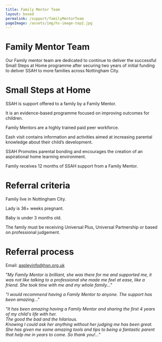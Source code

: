 ```yaml
---
title: Family Mentor Team
layout: boxed
permalink: /support/familyMentorTeam
pageImage: /assets/img/hs-image-top2.jpg
---
```

# Family Mentor Team

Our Family mentor team are dedicated to continue to deliver the successful Small Steps at Home programme after securing two years of initial funding to deliver SSAH to more families across Nottingham City.

# Small Steps at Home

SSAH is support offered to a family by a Family Mentor.

It is an evidence-based programme focused on improving outcomes for children.

Family Mentors are a highly trained paid peer workforce.

Eash visit contains information and activities aimed at increasing parental knowledge about their child’s development.

SSAH Promotes parental bonding and encourages the creation of an aspirational home learning environment.

Family receives 12 months of SSAH support from a Family Mentor.

# Referral criteria

Family live in Nottingham City.

Lady is 36+ weeks pregnant.

Baby is under 3 months old.

The family must be receiving Universal Plus, Universal Partnership or based on professional judgement.

# Referral process

Email: [aspleyinfo@hsn.org.uk](mailto:aspleyinfo@hsn.org.uk?subject=Website%20Enquiry)

*"My Family Mentor is brilliant, she was there for me and supported me, it was not like talking to a professional she made me feel at ease, like a friend.
She took time with me and my whole family..."*

*"I would recommend having a Family Mentor to anyone.  The support has been amazing..."*

*"It has been amazing having a Family Mentor and sharing the first 4 years of my child's life with her.<br>The good the bad and the hilarious.<br>Knowing I could ask her anything without her judging me has been great.<br> She has given me some amazing tools and tips to being a fantastic parent that help me in years to come.  So thank you!..."*
